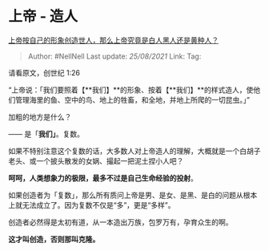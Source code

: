 # 上帝 - 造人
[上帝按自己的形象创造世人，那么上帝究竟是白人黑人还是黄种人？](https://www.zhihu.com/question/68364383/answer/1057018482)

> Author: #NellNell
> Last update: *25/08/2021*
> Link:
> Tag:

请看原文，创世纪 1:26

“上帝说：「我们要照着【**我们】**的形象、按着【**我们】**的样式造人，使他们管理海里的鱼、空中的鸟、地上的牲畜，和全地，并地上所爬的一切昆虫。」”

加粗的地方是什么？

—— 是「**我们」**。复数。

如果不特别注意这个复数的话，大多数人对上帝造人的理解，大概就是一个白胡子老头、或一个披头散发的女娲、撮起一把泥土捏小人吧？

**呵呵，人类想象力的极限，最多不过是自己生命经验的投射**。

如果创造者为「复数」，那么所有质问上帝是男、是女、是黑、是白的问题从根本上就无法成立了。因为复数不仅是“多”，更是“多样”。

创造者必然得是太初有道，从一本造出万族，包罗万有，孕育众生的啊。

**这才叫创造，否则那叫克隆。**
